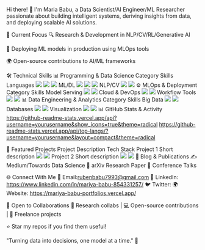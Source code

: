 Hi there! 👋 I'm Maria Babu, a Data Scientist/AI Engineer/ML Researcher passionate about building intelligent systems, deriving insights from data, and deploying scalable AI solutions.

🔭 Current Focus
🔍 Research & Development in NLP/CV/RL/Generative AI

🚀 Deploying ML models in production using MLOps tools

🌍 Open-source contributions to AI/ML frameworks

🛠️ Technical Skills
📊 Programming & Data Science
Category	Skills
Languages	<img src="https://img.shields.io/badge/Python-3776AB?style=flat&logo=python&logoColor=white" /> <img src="https://img.shields.io/badge/SQL-4479A1?style=flat&logo=postgresql&logoColor=white" /> <img src="https://img.shields.io/badge/R-276DC3?style=flat&logo=r&logoColor=white" />
ML/DL	<img src="https://img.shields.io/badge/TensorFlow-FF6F00?style=flat&logo=tensorflow&logoColor=white" /> <img src="https://img.shields.io/badge/PyTorch-EE4C2C?style=flat&logo=pytorch&logoColor=white" /> <img src="https://img.shields.io/badge/Scikit_Learn-F7931E?style=flat&logo=scikit-learn&logoColor=white" />
NLP/CV	<img src="https://img.shields.io/badge/Hugging_Face-FFD21E?style=flat&logo=huggingface&logoColor=black" /> <img src="https://img.shields.io/badge/OpenCV-5C3EE8?style=flat&logo=opencv&logoColor=white" />
⚙️ MLOps & Deployment
Category	Skills
Model Serving	<img src="https://img.shields.io/badge/FastAPI-009688?style=flat&logo=fastapi&logoColor=white" /> <img src="https://img.shields.io/badge/Docker-2496ED?style=flat&logo=docker&logoColor=white" />
Cloud & DevOps	<img src="https://img.shields.io/badge/AWS-232F3E?style=flat&logo=amazon-aws&logoColor=white" /> <img src="https://img.shields.io/badge/GCP-4285F4?style=flat&logo=google-cloud&logoColor=white" />
Workflow Tools	<img src="https://img.shields.io/badge/MLflow-0194E2?style=flat&logo=mlflow&logoColor=white" /> <img src="https://img.shields.io/badge/Airflow-017CEE?style=flat&logo=apache-airflow&logoColor=white" />
📊 Data Engineering & Analytics
Category	Skills
Big Data	<img src="https://img.shields.io/badge/Apache_Spark-E25A1C?style=flat&logo=apache-spark&logoColor=white" /> <img src="https://img.shields.io/badge/Dask-FF7E0D?style=flat&logo=dask&logoColor=white" />
Databases	<img src="https://img.shields.io/badge/PostgreSQL-4169E1?style=flat&logo=postgresql&logoColor=white" /> <img src="https://img.shields.io/badge/MongoDB-47A248?style=flat&logo=mongodb&logoColor=white" />
Visualization	<img src="https://img.shields.io/badge/Tableau-E97627?style=flat&logo=tableau&logoColor=white" /> <img src="https://img.shields.io/badge/Plotly-3F4F75?style=flat&logo=plotly&logoColor=white" />
📊 GitHub Stats & Activity
https://github-readme-stats.vercel.app/api?username=yourusername&show_icons=true&theme=radical
https://github-readme-stats.vercel.app/api/top-langs/?username=yourusername&layout=compact&theme=radical

🚀 Featured Projects
Project	Description	Tech Stack
Project 1	Short description	<img src="https://img.shields.io/badge/PyTorch-EE4C2C?style=flat&logo=pytorch&logoColor=white" /> <img src="https://img.shields.io/badge/FastAPI-009688?style=flat&logo=fastapi&logoColor=white" />
Project 2	Short description	<img src="https://img.shields.io/badge/TensorFlow-FF6F00?style=flat&logo=tensorflow&logoColor=white" /> <img src="https://img.shields.io/badge/Docker-2496ED?style=flat&logo=docker&logoColor=white" />
📝 Blog & Publications
✍️ Medium/Towards Data Science
📜 arXiv Research Paper
🎤 Conference Talks

🌐 Connect With Me
📩 Email:rubenbabu7993@gmail.com
💼 LinkedIn: https://www.linkedin.com/in/mariya-babu-854331257/
🐦 Twitter: 
🌍 Website: https://mariya-babu-portfolios.vercel.app/

🤝 Open to Collaborations
🔬 Research collabs | 💻 Open-source contributions | 🚀 Freelance projects

⭐ Star my repos if you find them useful!

"Turning data into decisions, one model at a time." 🚀
